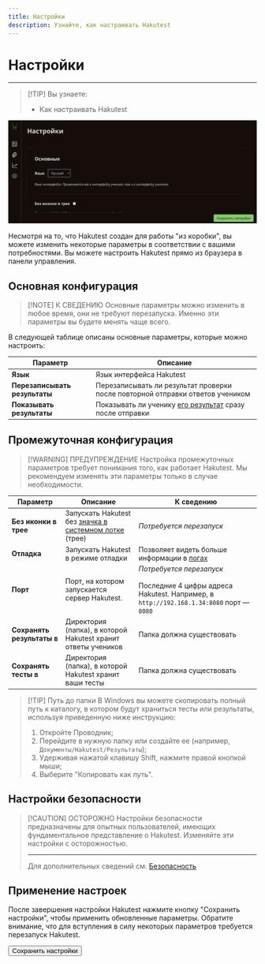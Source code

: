 ```yaml
---
title: Настройки
description: Узнайте, как настраивать Hakutest
---
```


# Настройки

---

> [!TIP] Вы узнаете:
>
> -   Как настраивать Hakutest

![Настройки](./img/settings.png)

Несмотря на то, что Hakutest создан для работы "из коробки", вы можете изменить
некоторые параметры в соответствии с вашими потребностями. Вы можете настроить
Hakutest прямо из браузера в панели управления.

## Основная конфигурация

> [!NOTE] К СВЕДЕНИЮ
> Основные параметры можно изменить в любое время, они не требуют перезапуска.
> Именно эти параметры вы будете менять чаще всего.

В следующей таблице описаны основные параметры, которые можно настроить:

| Параметр                      | Описание                                                                       |
| ----------------------------- | ------------------------------------------------------------------------------ |
| **Язык**                      | Язык интерфейса Hakutest                                                       |
| **Перезаписывать результаты** | Перезаписывать ли результат проверки после повторной отправки ответов учеником |
| **Показывать результаты**     | Показывать ли ученику [его результат](#) сразу после отправки                  |

<!-- TODO: Add link to student interace page -->

## Промежуточная конфигурация

> [!WARNING] ПРЕДУПРЕЖДЕНИЕ
> Настройка промежуточных параметров требует понимания того, как работает
> Hakutest. Мы рекомендуем изменять эти параметры только в случае
> необходимости.

| Параметр                   | Описание                                                                                            | К сведению                                                                                                                    |
| -------------------------- | --------------------------------------------------------------------------------------------------- | ----------------------------------------------------------------------------------------------------------------------------- |
| **Без иконки в трее**      | Запускать Hakutest без [значка в системном лотке](/ru/handbook/guide/01-server#systray-icon) (трее) | _Потребуется перезапуск_                                                                                                      |
| **Отладка**                | Запускать Hakutest в режиме отладки                                                                 | Позволяет видеть больше информации в [логах](#)                                                                               |
| **Порт**                   | Порт, на котором запускается сервер Hakutest.                                                       | _Потребуется перезапуск_<br><br>Последние 4 цифры адреса Hakutest. Например, в `http://192.168.1.34:8080` порт &mdash; `8080` |
| **Сохранять результаты в** | Директория (папка), в которой Hakutest хранит ответы учеников                                       | Папка должна существовать                                                                                                     |
| **Сохранять тесты в**      | Директория (папка), в которой Hakutest хранит ваши тесты                                            | Папка должна существовать                                                                                                     |

<!-- TODO: Add link to logs page -->

> [!TIP] Путь до папки
> В Windows вы можете скопировать полный путь к каталогу, в котором будут
> храниться тесты или результаты, используя приведенную ниже инструкцию:
>
> 1. Откройте Проводник;
> 2. Перейдите в нужную папку или создайте ее (например, `Документы/Hakutest/Результаты`);
> 3. Удерживая нажатой клавишу Shift, нажмите правой кнопкой мыши;
> 4. Выберите "Копировать как путь".

## Настройки безопасности

> [!CAUTION] ОСТОРОЖНО
> Настройки безопасности предназначены для опытных пользователей, имеющих
> фундаментальное представление о Hakutest. Изменяйте эти настройки с
> осторожностью.
>
> ---
>
> Для дополнительных сведений см. [Безопасность](#)

<!-- TODO: Add link to security page -->

## Применение настроек

После завершения настройки Hakutest нажмите кнопку "Сохранить настройки", чтобы
применить обновленные параметры. Обратите внимание, что для вступления в силу
некоторых параметров требуется перезапуск Hakutest.

<button class="button button__primary">Сохранить настройки</button>
